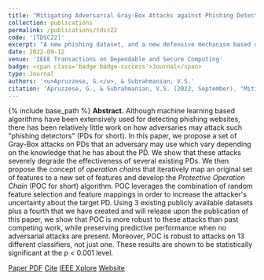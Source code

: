 ```yaml
---
title: "Mitigating Adversarial Gray-Box Attacks against Phishing Detectors"
collection: publications
permalink: /publications/tdsc22
code: '[TDSC22]'
excerpt: "A new phishing dataset, and a new defensive mechanism based on feature randomization."
date: 2022-09-12
venue: 'IEEE Transactions on Dependable and Secure Computing'
badge: <span class='badge badge-success'>Journal</span>
type: Journal
authors: '<u>Apruzzese, G.</u>, & Subrahmanian, V.S.'
citation: 'Apruzzese, G., & Subrahmanian, V.S. (2022, September). "Mitigating Adversarial Gray-Box Attacks against Phishing Website Detectors." In <i>IEEE Transactions on Dependable and Secure Computing (TDSC)</i>.'
---
```

{% include base_path %}
<b>Abstract.</b> Although machine learning based algorithms have been extensively used for detecting phishing websites, there has been relatively little work on how adversaries may attack such "phishing detectors" (PDs for short). In this paper, we propose a set of Gray-Box attacks on PDs that an adversary may use which vary depending on the knowledge that he has about the PD. We show that these attacks severely degrade the effectiveness of several existing PDs. We then propose the concept of _operation chains_ that iteratively map an original set of features to a new set of features and develop the _Protective Operation Chain_ (POC for short) algorithm. POC leverages the combination of random feature selection and feature mappings in order to increase the attacker's uncertainty about the target PD. Using 3 existing publicly available datasets plus a fourth that we have created and will release upon the publication of this paper, we show that POC is more robust to these attacks than past competing work, while preserving predictive performance when no adversarial attacks are present. Moreover, POC is robust to attacks on 13 different classifiers, not just one. These results are shown to be statistically significant at the _p_ < 0.001 level.

<a class="btn btn-outline-primary my-1 mr-1 btn-sm" href="{{ base_path }}/files/papers/tdsc22/tdsc22.pdf" target="_blank" rel="noopener">Paper PDF</a> 
<a class="btn btn-outline-primary my-1 mr-1 btn-sm" href="{{ base_path }}/files/papers/tdsc22/tdsc22_cite.html" target="_blank" rel="noopener">Cite</a> 
<a class="btn btn-outline-primary my-1 mr-1 btn-sm" href="https://doi.org/10.1109/TDSC.2022.3210029" target="_blank" rel="noopener">IEEE Xplore</a>
<a class="btn btn-outline-primary my-1 mr-1 btn-sm" href="https://lnu-phish.github.io/" target="_blank" rel="noopener">Website</a>